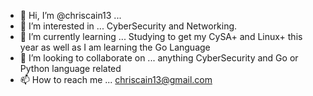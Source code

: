 - 👋 Hi, I’m @chriscain13 ...
- 👀 I’m interested in ... CyberSecurity and Networking.
- 🌱 I’m currently learning ... Studying to get my CySA+ and Linux+ this year as well as I am learning the Go Language
- 💞️ I’m looking to collaborate on ... anything CyberSecurity and Go or Python language related
- 📫 How to reach me ... chriscain13@gmail.com

<!---
chriscain13/chriscain13 is a ✨ special ✨ repository because its `README.md` (this file) appears on your GitHub profile.
You can click the Preview link to take a look at your changes.
--->
